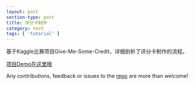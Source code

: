 ```yaml
---
layout: post
section-type: post
title: 评分卡制作
category: tech
tags: [ 'tutorial' ]
---
```


基于Kaggle比赛项目Give-Me-Some-Credit，详细剖析了评分卡制作的流程。

<a href="/homepage/ScoreCard.html">项目Demo在这里哦</a>

Any contributions, feedback or issues to the <a href="https://github.com/ZJUguquan" target="\_blank">repo</a> are more than welcome!
